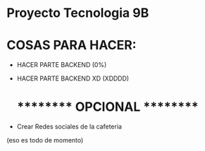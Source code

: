 # Proyecto Tecnologia 9B

# COSAS PARA HACER:
- HACER PARTE BACKEND (0%)
- HACER PARTE BACKEND XD (XDDDD)

  # ******** OPCIONAL ********
- Crear Redes sociales de la cafeteria
  
(eso es todo de momento)
